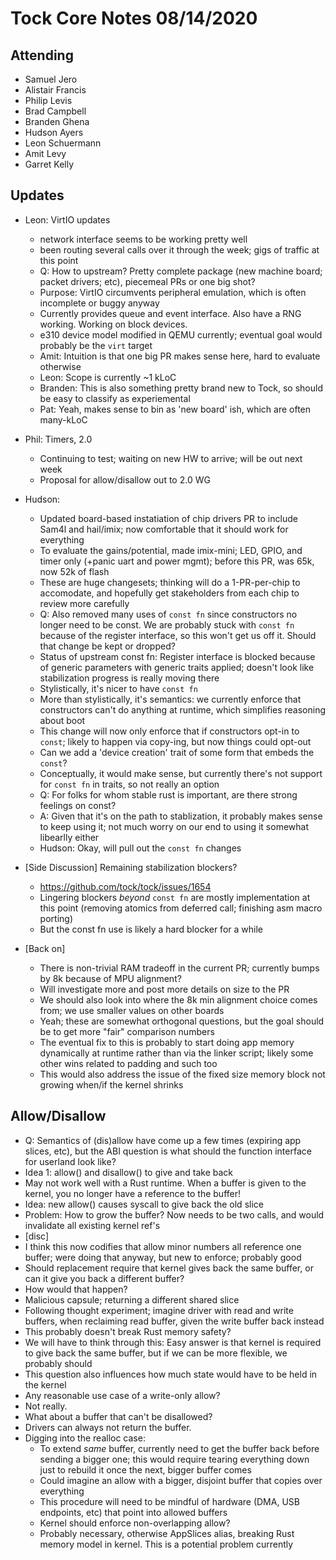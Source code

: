 # Tock Core Notes 08/14/2020

## Attending
 - Samuel Jero
 - Alistair Francis
 - Philip Levis
 - Brad Campbell
 - Branden Ghena
 - Hudson Ayers
 - Leon Schuermann
 - Amit Levy
 - Garret Kelly

## Updates
 - Leon: VirtIO updates
   - network interface seems to be working pretty well
   - been routing several calls over it through the week; gigs of traffic at this point
   - Q: How to upstream? Pretty complete package (new machine board; packet drivers; etc), piecemeal PRs or one big shot?
   - Purpose: VirtIO circumvents peripheral emulation, which is often incomplete or buggy anyway
   - Currently provides queue and event interface. Also have a RNG working. Working on block devices.
   - e310 device model modified in QEMU currently; eventual goal would probably be the `virt` target
   - Amit: Intuition is that one big PR makes sense here, hard to evaluate otherwise
   - Leon: Scope is currently ~1 kLoC
   - Branden: This is also something pretty brand new to Tock, so should be easy to classify as experiemental
   - Pat: Yeah, makes sense to bin as 'new board' ish, which are often many-kLoC
 
 - Phil: Timers, 2.0
   - Continuing to test; waiting on new HW to arrive; will be out next week
   - Proposal for allow/disallow out to 2.0 WG
 
 - Hudson:
   - Updated board-based instatiation of chip drivers PR to include Sam4l and hail/imix; now comfortable that it should work for everything
   - To evaluate the gains/potential, made imix-mini; LED, GPIO, and timer only (+panic uart and power mgmt); before this PR, was 65k, now 52k of flash
   - These are huge changesets; thinking will do a 1-PR-per-chip to accomodate, and hopefully get stakeholders from each chip to review more carefully
   - Q: Also removed many uses of `const fn` since constructors no longer need to be const. We are probably stuck with `const fn` because of the register interface, so this won't get us off it. Should that change be kept or dropped?
   - Status of upstream const fn: Register interface is blocked because of generic parameters with generic traits applied; doesn't look like stabilization progress is really moving there
   - Stylistically, it's nicer to have `const fn`
   - More than stylistically, it's semantics: we currently enforce that constructors can't do anything at runtime, which simplifies reasoning about boot
   - This change will now only enforce that if constructors opt-in to `const`; likely to happen via copy-ing, but now things could opt-out
   - Can we add a 'device creation' trait of some form that embeds the `const`?
   - Conceptually, it would make sense, but currently there's not support for `const fn` in traits, so not really an option
   - Q: For folks for whom stable rust is important, are there strong feelings on const?
   - A: Given that it's on the path to stablization, it probably makes sense to keep using it; not much worry on our end to using it somewhat libearlly either
   - Hudson: Okay, will pull out the `const fn` changes
 
 - [Side Discussion] Remaining stabilization blockers?
   - https://github.com/tock/tock/issues/1654 
   - Lingering blockers _beyond_ `const fn` are mostly implementation at this point (removing atomics from deferred call; finishing asm macro porting)
   - But the const fn use is likely a hard blocker for a while
 
 - [Back on]
   - There is non-trivial RAM tradeoff in the current PR; currently bumps by 8k because of MPU alignment?
   - Will investigate more and post more details on size to the PR
   - We should also look into where the 8k min alignment choice comes from; we use smaller values on other boards
   - Yeah; these are somewhat orthogonal questions, but the goal should be to get more "fair" comparison numbers
   - The eventual fix to this is probably to start doing app memory dynamically at runtime rather than via the linker script; likely some other wins related to padding and such too
   - This would also address the issue of the fixed size memory block not growing when/if the kernel shrinks
 
 ## Allow/Disallow
 - Q: Semantics of (dis)allow have come up a few times (expiring app slices, etc), but the ABI question is what should the function interface for userland look like?
 - Idea 1: allow() and disallow() to give and take back
 - May not work well with a Rust runtime. When a buffer is given to the kernel, you no longer have a reference to the buffer!
 - Idea: new allow() causes syscall to give back the old slice
 - Problem: How to grow the buffer? Now needs to be two calls, and would invalidate all existing kernel ref's
 - [disc]
 - I think this now codifies that allow minor numbers all reference one buffer; were doing that anyway, but new to enforce; probably good
 - Should replacement require that kernel gives back the same buffer, or can it give you back a different buffer?
 - How would that happen?
 - Malicious capsule; returning a different shared slice
 - Following thought experiment; imagine driver with read and write buffers, when reclaiming read buffer, given the write buffer back instead
 - This probably doesn't break Rust memory safety?
 - We will have to think through this: Easy answer is that kernel is required to give back the same buffer, but if we can be more flexible, we probably should
 - This question also influences how much state would have to be held in the kernel
 - Any reasonable use case of a write-only allow?
 - Not really.
 - What about a buffer that can't be disallowed?
 - Drivers can always not return the buffer.
 - Digging into the realloc case:
     - To extend *same* buffer, currently need to get the buffer back before sending a bigger one; this would require tearing everything down just to rebuild it once the next, bigger buffer comes
     - Could imagine an allow with a bigger, disjoint buffer that copies over everything
     - This procedure will need to be mindful of hardware (DMA, USB endpoints, etc) that point into allowed buffers
     - Kernel should enforce non-overlapping allow?
     - Probably necessary, otherwise AppSlices alias, breaking Rust memory model in kernel. This is a potential problem currently
